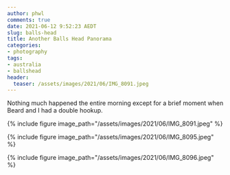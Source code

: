 ```yaml
---
author: phwl
comments: true
date: 2021-06-12 9:52:23 AEDT
slug: balls-head
title: Another Balls Head Panorama
categories:
- photography
tags:
- australia
- ballshead
header:
  teaser: /assets/images/2021/06/IMG_8091.jpeg
---
```

Nothing much happened the entire morning except for a brief moment when
Beard and I had a double hookup.

{% include figure image_path="/assets/images/2021/06/IMG_8091.jpeg" %}

{% include figure image_path="/assets/images/2021/06/IMG_8095.jpeg" %}

{% include figure image_path="/assets/images/2021/06/IMG_8096.jpeg" %}
